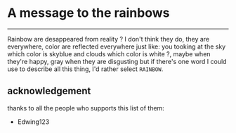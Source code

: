 # A message to the rainbows
***

Rainbow are desappeared from reality ?
I don't think they do, they are everywhere,
color are reflected everywhere just like:
you tooking at the sky which color is skyblue
and clouds which color is white ?, maybe when 
they're happy, gray when they are disgusting
but if there's one word I could use to describe
all this thing, I'd rather select `RAINBOW`.

## acknowledgement
thanks to all the people who supports this
list of them:
- Edwing123
